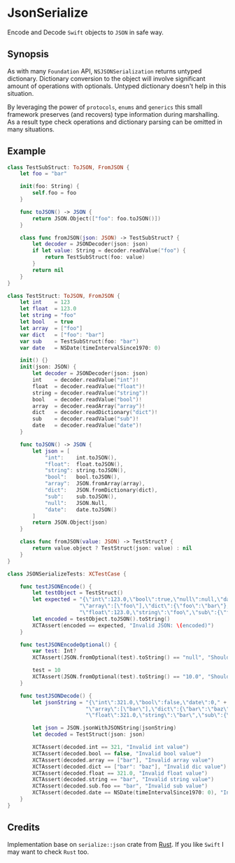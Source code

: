 JsonSerialize
=============

Encode and Decode `Swift` objects to `JSON` in safe way.

## Synopsis

As with many `Foundation` API, `NSJSONSerialization` returns untyped dictionary. Dictionary conversion to the object will involve significant amount of operations with optionals. Untyped dictionary doesn't help in this situation.

By leveraging the power of `protocols`, `enums` and `generics` this small framework preserves (and recovers) type information during marshalling. As a result type check operations and dictionary parsing can be omitted in many situations.

## Example

```swift
class TestSubStruct: ToJSON, FromJSON {
    let foo = "bar"

    init(foo: String) {
        self.foo = foo
    }

    func toJSON() -> JSON {
        return JSON.Object(["foo": foo.toJSON()])
    }

    class func fromJSON(json: JSON) -> TestSubStruct? {
        let decoder = JSONDecoder(json: json)
        if let value: String = decoder.readValue("foo") {
            return TestSubStruct(foo: value)
        }
        return nil
    }
}

class TestStruct: ToJSON, FromJSON {
    let int    = 123
    let float  = 123.0
    let string = "foo"
    let bool   = true
    let array  = ["foo"]
    var dict   = ["foo": "bar"]
    var sub    = TestSubStruct(foo: "bar")
    var date   = NSDate(timeIntervalSince1970: 0)

    init() {}
    init(json: JSON) {
        let decoder = JSONDecoder(json: json)
        int    = decoder.readValue("int")!
        float  = decoder.readValue("float")!
        string = decoder.readValue("string")!
        bool   = decoder.readValue("bool")!
        array  = decoder.readArray("array")!
        dict   = decoder.readDictionary("dict")!
        sub    = decoder.readValue("sub")!
        date   = decoder.readValue("date")!
    }

    func toJSON() -> JSON {
        let json = [
            "int":    int.toJSON(),
            "float":  float.toJSON(),
            "string": string.toJSON(),
            "bool":   bool.toJSON(),
            "array":  JSON.fromArray(array),
            "dict":   JSON.fromDictionary(dict),
            "sub":    sub.toJSON(),
            "null":   JSON.Null,
            "date":   date.toJSON()
        ]
        return JSON.Object(json)
    }

    class func fromJSON(value: JSON) -> TestStruct? {
        return value.object ? TestStruct(json: value) : nil
    }
}

class JSONSerializeTests: XCTestCase {

    func testJSONEncode() {
        let testObject = TestStruct()
        let expected = "{\"int\":123.0,\"bool\":true,\"null\":null,\"date\":0.0," +
                       "\"array\":[\"foo\"],\"dict\":{\"foo\":\"bar\"}," +
                       "\"float\":123.0,\"string\":\"foo\",\"sub\":{\"foo\":\"bar\"}}"
        let encoded = testObject.toJSON().toString()
        XCTAssert(encoded == expected, "Invalid JSON: \(encoded)")
    }

    func testJSONEncodeOptional() {
        var test: Int?
        XCTAssert(JSON.fromOptional(test).toString() == "null", "Should be Null")

        test = 10
        XCTAssert(JSON.fromOptional(test).toString() == "10.0", "Should be 10.0")
    }

    func testJSONDecode() {
        let jsonString = "{\"int\":321.0,\"bool\":false,\"date\":0," +
                         "\"array\":[\"bar\"],\"dict\":{\"bar\":\"baz\"}," +
                         "\"float\":321.0,\"string\":\"bar\",\"sub\":{\"foo\":\"bar\"}}"

        let json = JSON.jsonWithJSONString(jsonString)
        let decoded = TestStruct(json: json)

        XCTAssert(decoded.int == 321, "Invalid int value")
        XCTAssert(decoded.bool == false, "Invalid bool value")
        XCTAssert(decoded.array == ["bar"], "Invalid array value")
        XCTAssert(decoded.dict == ["bar": "baz"], "Invalid dic value")
        XCTAssert(decoded.float == 321.0, "Invalid float value")
        XCTAssert(decoded.string == "bar", "Invalid string value")
        XCTAssert(decoded.sub.foo == "bar", "Invalid sub value")
        XCTAssert(decoded.date == NSDate(timeIntervalSince1970: 0), "Invalid date value")
    }
}
```

## Credits

Implementation base on `serialize::json` crate from [Rust](http://www.rust-lang.org). If you like `Swift` I may want to check `Rust` too.
